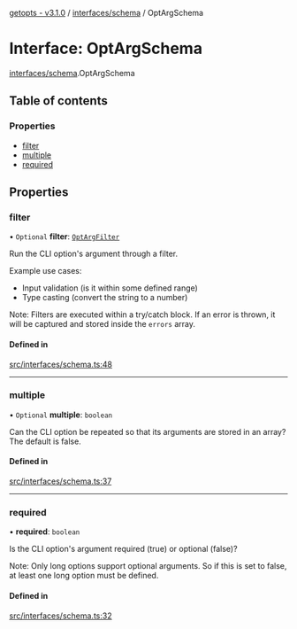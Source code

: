 [getopts - v3.1.0](../README.md) / [interfaces/schema](../modules/interfaces_schema.md) / OptArgSchema

# Interface: OptArgSchema

[interfaces/schema](../modules/interfaces_schema.md).OptArgSchema

## Table of contents

### Properties

- [filter](interfaces_schema.OptArgSchema.md#filter)
- [multiple](interfaces_schema.OptArgSchema.md#multiple)
- [required](interfaces_schema.OptArgSchema.md#required)

## Properties

### filter

• `Optional` **filter**: [`OptArgFilter`](interfaces_schema.OptArgFilter.md)

Run the CLI option's argument through a filter.

Example use cases:

- Input validation (is it within some defined range)
- Type casting (convert the string to a number)

Note: Filters are executed within a try/catch block. If an error is thrown,
it will be captured and stored inside the `errors` array.

#### Defined in

[src/interfaces/schema.ts:48](https://github.com/prasadrajandran/node-getopts/blob/ff39d95/src/interfaces/schema.ts#L48)

---

### multiple

• `Optional` **multiple**: `boolean`

Can the CLI option be repeated so that its arguments are stored in an
array? The default is false.

#### Defined in

[src/interfaces/schema.ts:37](https://github.com/prasadrajandran/node-getopts/blob/ff39d95/src/interfaces/schema.ts#L37)

---

### required

• **required**: `boolean`

Is the CLI option's argument required (true) or optional (false)?

Note: Only long options support optional arguments. So if this is set to
false, at least one long option must be defined.

#### Defined in

[src/interfaces/schema.ts:32](https://github.com/prasadrajandran/node-getopts/blob/ff39d95/src/interfaces/schema.ts#L32)

